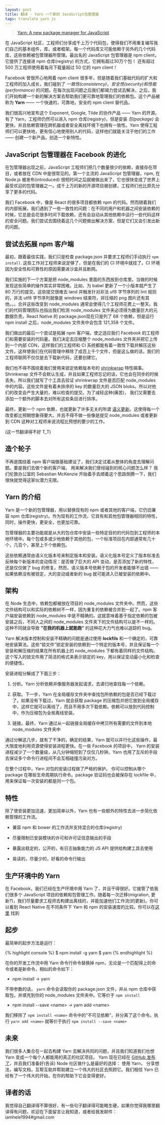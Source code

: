 ```yaml
---
layout: post
title: 翻译 - Yarn 一个新的 JavaScript包管理器
tags: translate yarn js
---
```


> [Yarn: A new package manager for JavaScript](https://code.facebook.com/posts/1840075619545360/yarn-a-new-package-manager-for-javascript/)

在 JavaScript 社区，工程师们分享成千上万个代码包，使得我们不用重复编写我们自己的基本组件，库，或者框架。每一个代码库又可能依赖于另外的几个代码库，这些依赖被包管理器所管理。最出名的 JavaScript 包管理器是 npm client， 它提供了连接进 npm 仓库(registry) 的方式，它拥有超过30万个包！ 还有超过 500 万工程师使用着每月下载量超过 50 亿的 npm client！

Facebook 曾很开心地用着 npm client 很多年，但是随着我们基础代码的扩大和工程师的加入成长，我们碰到了 *一致性(consistency)*，*安全性(security)*和*性能(performance)* 的问题。在每次出现问题之后我们都竭力尝试去解决，之后，我们开始构建一个新的解决方案去帮助我们更可靠地管理我们的依赖包。这个产品被称为 **Yarn** —— 一个快速的，可靠地，安全的 npm client 替代品。

我们很高兴地宣布这个 Exponent, Google, Tilde 的协作产品 —— Yarn 的开源。有了 Yarn，工程师仍然可以进入 npm 仓库(registry)，但是安装 *包(package)* 会更快，并且依赖管理在跨机器或者安全离线环境下也拥有一致性。Yarn 使得工程师们可以更快地，更有信心地使用别人的代码，这样他们就能关注于他们的工作 —— 创建一个新产品，创造一个新特性。

## JavaScript 包管理器在 Facebook 的进化

在包管理器出现之前，JavaScript 工程师们把几个数量很少的依赖，直接存在项目，或者放在 CDN 中是很常见的。第一个主流的 JavaScript 包管理器，npm, 在 Node.js 被发布(introduced) 很短时间之后就被做出来了，它也很快变成了世界上最受欢迎的包管理器之一。成千上万的新的开源项目被创建，工程师们也比原先分享了更多的代码。

我们 Facebook 中，像是 React 的很多项目都依赖 npm 的代码。然而随着我们的内部拓展，我们遇到了一些一致性的问题：在不同的用户和机器之间安装依赖的时候，它总是会花很多时间下载依赖，还有会自动从其他依赖中运行一些代码这样的安全问题。我们尝试去围绕着这几个问题做出解决方案，但是它们又会引发出新的问题。

## 尝试去拓展 npm 客户端

最初，跟着最佳实践，我们只是检查 package.json 并要求工程师们手动执行 `npm install`. 这些工作对工程师来说足够了，但是在我们的 CI 环境中就挂了。CI 环境因为安全性和可靠性的原因需要进沙盒并且断网。

我们实施的下一个方案是把 node_modules 里面的东西放到仓库里。当做的时候发现这些简单的操作其实非常困难。比如，为 babel 更新了一个小版本就产生了 80 万行的提交。这些提交很难去 land 并触发针对非法 uf8 字节序列的 lint 规则的，非法 utf8 字节序列就像是 windows 结束符，非压缩的 png 图片还有其他。。。合并这些改变到 node_modules 通常会使得几个工程师花费上一整天。我们的代码管理团队也指出我们检测 node_modules 文件夹必须得为数量巨大的元数据负责。React Native 的 package.json现在只是列了 68 个依赖，但是运行 npm install 之后，node_modules 文件夹中会包含 121,358 个文件。

我们做出的最后一个尝试是拓展 npm 客户端，使之适应我们 Facebook 的工程师们和需要安装的代码量。我们决定去压缩整个 node_modules 文件夹并把它上传到一个内部 CDN，这样我们的工程师和 CI 系统都能有着一致性下载并解压这些文件。这样使我们在代码管理中移除了成百上千个文件，但是这么做的话，我们的工程师联网不仅仅是去下载新代码，还要创建它。

我们也不得不围绕着我们曾用来锁定依赖版本号的 [shrinkwrap](https://docs.npmjs.com/cli/shrinkwrap) 特性搞事。Shrinkwrap 文件不会默认生成，并且如果工程师忘记的话，它也会在同步的时候丢失。所以我们就写了个工具去验证 shrinkwrap 文件是否匹配 node_modules 中的内容。这些文件是有着未排序的 key 的数量巨大的 JSON blobs。所以对他们的改变会产生大量的，难以检查的提交。为了减轻这种(痛苦)， 我们又需要去添加一个额外的脚本去对所有这些条目进行排序。

最终，更新一个 npm 依赖，也就更新了许多无关的所谓 [语义更新](http://semver.org/)。这使得每一个改变都比预期想象得要大。并且不得不做一些像是提交 node_modules 或者更新到 CDN 这种对工程师来说流程比预想的要少的工作。

(这一节翻译得不好 T_T)

## 造个轮子

不再是围绕着 npm 客户端做基础建设了，我们决定试着从整体的角度去理解问题。要是我们去做个新的客户端， 用来解决我们曾经碰到的核心问题怎么样？ 我们伦敦办公室的 Sebastian McKenzie 开始着手去顺着这个思路倒腾一下，我们很快就觉得这家伙潜力无限。

## Yarn 的介绍

Yarn 是一个新的包管理器，用以替换现有的 npm 或者其他的客户端，它仍旧兼容 npm 仓库(registry)。作为现有的工作流，它具有和其他包管理器相同的特性，同时，操作更快，更安全，也更加可靠。

包管理器的主要功能就是从大的包仓库中安装一些特定目的的代码包到工程师的本地环境中。每个包或多或少地依赖于其他的包，一个标准项目在内部通常有几十个，几百个，甚至上千个依赖包。

这些依赖通常由语义化版本号来制定版本和安装。语义化版本号定义了版本标准去反映每个新版本的变动情况：是否做了巨大的 API 变动，是否添加了新的特性，还是仅仅做了 bug 的修复。然而，语义版本号依赖于包的开发者能够不出错 —— 如果依赖没有被锁定，大的变动或者新的 bug 就可能进入已被安装的依赖中。

## 架构

在 Node 生态中，依赖包都被放在项目的 node_modules 文件夹中。然而，这些文件结构可以和实际的依赖树不一样，因为重复的依赖被合并到一起了。npm 客户端安装依赖到 node_modules 中是不精确的。这就意味着基于指定依赖的包被安装之后，不同人之间的 node_modules 文件夹下的文件结构可以是不一样的。这种不同就会导致 **”在我的机器上就能跑“** 的这种花大力气也难以追踪的 bug。

Yarn 解决版本控制和安装不精确的问题是通过使用 **lockfils** 和一个确定的，可靠地安装算法。这些“锁文件”锁定安装的依赖到一个特定的版本号，并且保证每一个安装和解压缩的结果在所有机器上的 node_modules 下都有着同样的文件结构。这个写入的锁文件用了简洁的格式来表示锁定的 key，用以保证变动最小化和检查的便捷性。

安装进程分解成了下面三步：

1. 分析。Yarn 分析依赖并像服务器发起请求，去递归地查找每一个依赖。

2. 获取。下一步，Yarn 在全局缓存文件夹中查找包所依赖的包是否已经下载过了。如果没有下载过，Yarn 就会获取 package 的压缩包并把它放到全局缓存中，这样它就可以离线了，而且不用多次下载依赖。依赖可以放到代码控制中，作为压缩包为全局离线安装。

3. 链接。最终，Yarn 通过从一起链接全局缓存中拷贝所有需要的文件到本地 node_modules 文件夹中

通过分解这几步，就有了干净的，确定的结果，Yarn 就可以并行化这些操作，最大限度地利用资源使得安装进程更快。在一些 Facebook 的项目中， Yarn 的安装进程减少了一个数量级，从几分钟缩短到了仅仅几秒钟。Yarn 也用了互斥的手段去保证多个命令行进程间不会互相碰撞污染对方。

在整个过程中，Yarn 对包的安装过程做了严格的保护。 你可以控制从哪个 package 在哪些生命周期执行命令。package 验证码也会被保存在 lockfile 中，用来保证每一次安装的都是同一个包。

## 特性

除了使安装更加迅速，更加简单以外，Yarn 也有一些额外的特性去进一步简化依赖管理的工作流。

* 兼容 npm 和 bower 的工作流并支持混合的仓库(registry)

* 尽量限制已安装模块的许可和许可证信息输出的手段

* 暴露出稳定的，公开的，有日志抽象能力的 JS API 提供给构建工具去使用

* 易读的，尽量少的，好看的命令行输出

## 生产环境中的 Yarn

在 Facebook，我们已经在生产环境中用 Yarn 了，并且干得很好。它接管了依我们很多个 JavaScript 项目的依赖和包管理工作。随着每一次迁移(migration, 更新?)，我们尽量要求工程师去构建出离线的，并能加速他们工作流(的更新)。你可以看到 React Native 在不同条件下 Yarn 和 npm 的安装速度的比较。你可以在[这里](https://yarnpkg.com/en/compare) 找到

## 起步

最简单的起步方法是运行：

{% highlight console %}
$ npm install -g yarn
$ yarn
{% endhighlight %}

在你的开发工作流中用 Yarn 命令行命令替换掉 npm，无论是一个匹配得上的命令或者是新命令，相似的命令如下：

* npm install → yarn

不带参数的话， `yarn` 命令会读取你的 package.json 文件，并从 npm 仓库中获取包，并填充到你的 node_modules 文件夹中。它等价于 `npm install`

* npm install --save &lt;name&gt; → yarn add &lt;name&gt;

我们移除了 `npm install <name>` 命令中的“不可见依赖”，并分离了这个命令。执行 `yarn add <name>` 就等价于执行 `npm install --save <name>`

## 未来

我们很多人集合在一起去构建 Yarn 去解决共同的问题，并且我们知道我们也想 Yarn 变成一个每个人都能用的真正的社区项目。 Yarn 现在已经在 [GitHub 发布了](https://github.com/yarnpkg/yarn)，并且我们准备好(告诉) Node 社区做什么是最好的选择： 使用 Yarn， 分享想法，编写文档，互帮互助并帮助建立一个伟大的社区去照顾它。我们相信 Yarn 已经有了一个伟大的开始，在你的帮助下它会变得更好。


## 译者的话

我觉得自己翻译得不算很好，有一些句子翻译得可能略生硬，如果你觉得我哪里翻译得有问题，欢迎在下面留言让我知道，或者给我发邮件：iamhele1994#gmail.com

